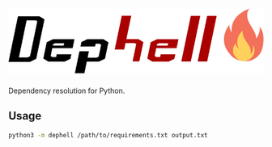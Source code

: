# ![DepHell](./assets/logo.png)

Dependency resolution for Python.

## Usage

```bash
python3 -m dephell /path/to/requirements.txt output.txt
```
